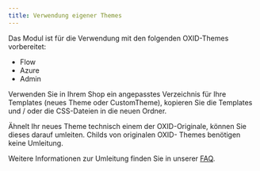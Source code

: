 ```yaml
---
title: Verwendung eigener Themes
---
```


Das Modul ist für die Verwendung mit den folgenden OXID-Themes vorbereitet:

* Flow
* Azure
* Admin

Verwenden Sie in Ihrem Shop ein angepasstes Verzeichnis für Ihre Templates (neues Theme oder CustomTheme), kopieren Sie die Templates  und / oder die CSS-Dateien in die neuen Ordner. 

Ähnelt Ihr neues Theme technisch einem der OXID-Originale, können Sie dieses darauf umleiten. Childs von originalen OXID- Themes benötigen keine Umleitung.

Weitere Informationen zur Umleitung finden Sie in unserer [FAQ](https://faq.d3data.de/oxid-eshop/module-oxid-eshop/anpassungen/template-bloecke-dem-eigenen-theme-zuordnen/).